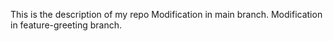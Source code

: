 This is the description of my repo
Modification in main branch.
Modification in feature-greeting branch.


 
